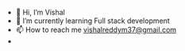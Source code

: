 - 👋 Hi, I’m Vishal
- 🌱 I’m currently learning Full stack development 
- 📫 How to reach me vishalreddym37@gmail.com
- 

<!---
VishalMreddy/VishalMreddy is a ✨ special ✨ repository because its `README.md` (this file) appears on your GitHub profile.
You can click the Preview link to take a look at your changes.
--->
